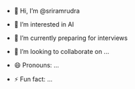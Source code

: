 - 👋 Hi, I’m @sriramrudra
- 👀 I’m interested in AI
- 🌱 I’m currently preparing for interviews
- 💞️ I’m looking to collaborate on ...
  
- 😄 Pronouns: ...
- ⚡ Fun fact: ...

<!---
sriramrudra/sriramrudra is a ✨ special ✨ repository because its `README.md` (this file) appears on your GitHub profile.
You can click the Preview link to take a look at your changes.
--->

